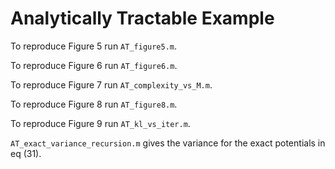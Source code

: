 # Analytically Tractable Example

To reproduce Figure 5 run `AT_figure5.m`.

To reproduce Figure 6 run `AT_figure6.m`.

To reproduce Figure 7 run `AT_complexity_vs_M.m`.

To reproduce Figure 8 run `AT_figure8.m`.

To reproduce Figure 9 run `AT_kl_vs_iter.m`.

`AT_exact_variance_recursion.m` gives the variance for the exact potentials in eq (31).